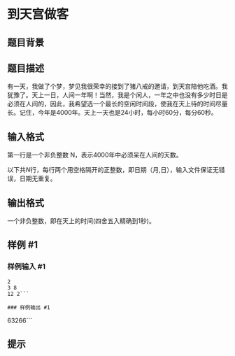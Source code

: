 # 到天宫做客

## 题目背景



## 题目描述

有一天，我做了个梦，梦见我很荣幸的接到了猪八戒的邀请，到天宫陪他吃酒。我犹豫了。天上一日，人间一年啊！当然，我是个闲人，一年之中也没有多少时日是必须在人间的，因此，我希望选一个最长的空闲时间段，使我在天上待的时间尽量长。记住，今年是$4000$年。天上一天也是$24$小时，每小时$60$分，每分$60$秒。


## 输入格式

第一行是一个非负整数 N，表示4000年中必须呆在人间的天数。  

以下共$N$行，每行两个用空格隔开的正整数，即日期（月,日），输入文件保证无错误，日期无重复。


## 输出格式

一个非负整数，即在天上的时间(四舍五入精确到$1$秒)。


## 样例 #1

### 样例输入 #1
```
2
3 8
12 2```

### 样例输出 #1

```
63266```

## 提示


